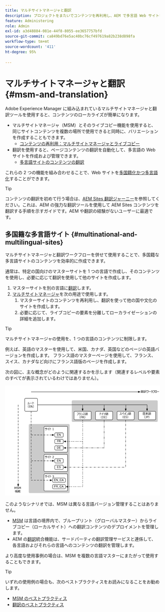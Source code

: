 ```yaml
---
title: マルチサイトマネージャと翻訳
description: プロジェクトをまたいでコンテンツを再利用し、AEM で多言語 Web サイトを管理する方法について説明します。
feature: Administering
role: Admin
exl-id: a3d48884-081e-44f8-8055-ee3657757bfd
source-git-commit: ca849bd76e5ac40bc76cf497619a82b238d898fa
workflow-type: tm+mt
source-wordcount: '411'
ht-degree: 95%

---
```


# マルチサイトマネージャと翻訳 {#msm-and-translation}

Adobe Experience Manager に組み込まれているマルチサイトマネージャと翻訳ツールを使用すると、コンテンツのローカライズが簡単になります。

* マルチサイトマネージャ（MSM）とそのライブコピー機能を使用すると、同じサイトコンテンツを複数の場所で使用できると同時に、バリエーションを作成することもできます。
   * [コンテンツの再利用：マルチサイトマネージャとライブコピー](msm/overview.md)
* 翻訳を使用すると、ページコンテンツの翻訳を自動化して、多言語の Web サイトを作成および管理できます。
   * [多言語サイトのコンテンツの翻訳](translation/overview.md)

これらの 2 つの機能を組み合わせることで、Web サイトを[多国籍化かつ多言語化](#multinational-and-multilingual-sites)することができます。

>[!TIP]
>
>コンテンツの翻訳を初めて行う場合は、[AEM Sites 翻訳ジャーニー](/help/journey-sites/translation/overview.md)を参照してください。これは、AEM の強力な翻訳ツールを使用して AEM Sites コンテンツを翻訳する手順を示すガイドです。AEM や翻訳の経験がないユーザーに最適です。

## 多国籍な多言語サイト {#multinational-and-multilingual-sites}

マルチサイトマネージャと翻訳ワークフローを併せて使用することで、多国籍な多言語サイトのコンテンツを効率的に作成できます。

通常は、特定の国向けのマスターサイトを 1 つの言語で作成し、そのコンテンツを使用し、必要に応じて翻訳を使用して他のサイトを作成します。

1. マスターサイトを別の言語に[翻訳](translation/overview.md)します。
1. [マルチサイトマネージャ](msm/overview.md)を次の用途で使用します。
   1. マスターサイトのコンテンツを再利用し、翻訳を使って他の国や文化のサイトを作成します。
   1. 必要に応じて、ライブコピーの要素を分離してローカライゼーションの詳細を追加します。

>[!TIP]
>
>マルチサイトマネージャの使用を、1 つの言語のコンテンツに制限します。
>
>例えば、英語のマスターを使用して、米国、カナダ、英国などのページの英語バージョンを作成します。 フランス語のマスターページを使用して、フランス、スイス、カナダなど向けにフランス語版のページを作成します。

次の図に、主な概念がどのように関連するかを示します（関連するレベルや要素のすべてが表示されているわけではありません）。

![ローカライゼーションの概要](assets/localization-overview.png)

このようなシナリオでは、MSM は異なる言語バージョン管理することはありません。

* [MSM](msm/overview.md) は言語の境界内で、ブループリント（グローバルマスター）からライブコピー（ローカルサイト）への翻訳コンテンツのデプロイメントを管理します。
* AEM の[翻訳](translation/overview.md)統合機能は、サードパーティの翻訳管理サービスと連係して、各言語およびそれらの言語へのコンテンツの翻訳を管理します。

より高度な使用事例の場合は、MSM を複数の言語マスターにまたがって使用することもできます。

>[!TIP]
>
>いずれの使用例の場合も、次のベストプラクティスをお読みになることをお勧めします。
>
>* [MSM のベストプラクティス](msm/best-practices.md)
>* [翻訳のベストプラクティス](translation/best-practices.md)


